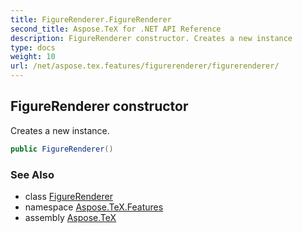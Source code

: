 ```yaml
---
title: FigureRenderer.FigureRenderer
second_title: Aspose.TeX for .NET API Reference
description: FigureRenderer constructor. Creates a new instance
type: docs
weight: 10
url: /net/aspose.tex.features/figurerenderer/figurerenderer/
---
```

## FigureRenderer constructor

Creates a new instance.

```csharp
public FigureRenderer()
```

### See Also

* class [FigureRenderer](../)
* namespace [Aspose.TeX.Features](../../figurerenderer/)
* assembly [Aspose.TeX](../../../)


